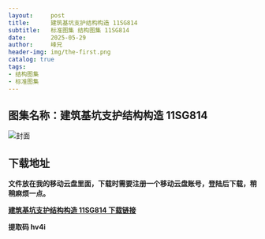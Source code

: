 ```yaml
---
layout:     post
title:      建筑基坑支护结构构造 11SG814
subtitle:   标准图集 结构图集 11SG814
date:       2025-05-29
author:     峰兄
header-img: img/the-first.png
catalog: true
tags:
- 结构图集
- 标准图集
---
```

## 图集名称：建筑基坑支护结构构造 11SG814
![封面](https://pic1.imgdb.cn/item/6838130758cb8da5c8193639.jpg)


## 下载地址 ##
**文件放在我的移动云盘里面，下载时需要注册一个移动云盘账号，登陆后下载，稍稍麻烦一点。**  
  
[**建筑基坑支护结构构造 11SG814 下载链接**](https://caiyun.139.com/w/i/2nc6qrBbB7Nyb)


**提取码 hv4i**

